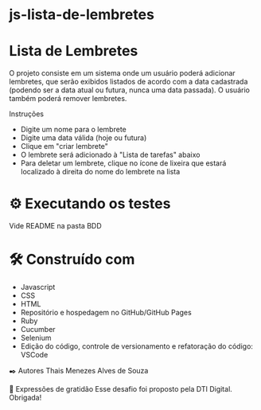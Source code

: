 # js-lista-de-lembretes
# Lista de Lembretes

O projeto consiste em um sistema onde um usuário poderá adicionar lembretes, que serão exibidos listados de acordo com a data cadastrada (podendo ser a data atual ou futura, nunca uma data passada). O usuário também poderá remover lembretes.
 

Instruções
- Digite um nome para o lembrete
- Digite uma data válida (hoje ou futura)
- Clique em "criar lembrete"
- O lembrete será adicionado à "Lista de tarefas" abaixo
- Para deletar um lembrete, clique no ícone de lixeira que estará localizado à direita do nome do lembrete na lista

# ⚙️ Executando os testes
Vide README na pasta BDD

# 🛠️ Construído com

- Javascript
- CSS
- HTML
- Repositório e hospedagem no GitHub/GitHub Pages
- Ruby
- Cucumber
- Selenium
- Edição do código, controle de versionamento e refatoração do código: VSCode

✒️ Autores
Thais Menezes Alves de Souza

🎁 Expressões de gratidão
Esse desafio foi proposto pela DTI Digital. Obrigada!
